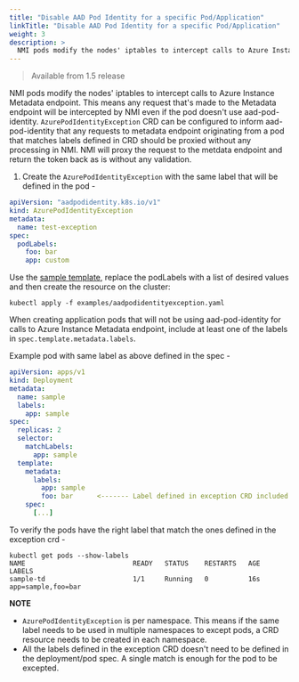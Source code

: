 ```yaml
---
title: "Disable AAD Pod Identity for a specific Pod/Application"
linkTitle: "Disable AAD Pod Identity for a specific Pod/Application"
weight: 3
description: >
  NMI pods modify the nodes' iptables to intercept calls to Azure Instance Metadata endpoint. This means any request that's made to the Metadata endpoint will be intercepted by NMI even if the pod doesn't use aad-pod-identity.
---
```


> Available from 1.5 release

NMI pods modify the nodes' iptables to intercept calls to Azure Instance Metadata endpoint. This means any request that's made to the Metadata endpoint will be intercepted by NMI even if the pod doesn't use aad-pod-identity. `AzurePodIdentityException` CRD can be configured to inform aad-pod-identity that any requests to metadata endpoint originating from a pod that matches labels defined in CRD should be proxied without any processing in NMI. NMI will proxy the request to the metdata endpoint and return the token back as is without any validation.

1. Create the `AzurePodIdentityException` with the same label that will be defined in the pod -

```yaml
apiVersion: "aadpodidentity.k8s.io/v1"
kind: AzurePodIdentityException
metadata:
  name: test-exception
spec:
  podLabels:
    foo: bar
    app: custom
```

Use the [sample template](../../examples/azurepodidentityexception.yaml), replace the podLabels with a list of desired values and then create the resource on the cluster:

```shell
kubectl apply -f examples/aadpodidentityexception.yaml
```

When creating application pods that will not be using aad-pod-identity for calls to Azure Instance Metadata endpoint, include at least one of the labels in `spec.template.metadata.labels`.

Example pod with same label as above defined in the spec -

```yaml
apiVersion: apps/v1
kind: Deployment
metadata:
  name: sample
  labels:
    app: sample
spec:
  replicas: 2
  selector:
    matchLabels:
      app: sample
  template:
    metadata:
      labels:
        app: sample
        foo: bar      <------- Label defined in exception CRD included in deployment
    spec:
      [...]
```

To verify the pods have the right label that match the ones defined in the exception crd -
```shell
kubectl get pods --show-labels
NAME                           READY   STATUS    RESTARTS   AGE   LABELS
sample-td                      1/1     Running   0          16s   app=sample,foo=bar
```

**NOTE**
- `AzurePodIdentityException` is per namespace. This means if the same label needs to be used in multiple namespaces to except pods, a CRD resource needs to be created in each namespace.
- All the labels defined in the exception CRD doesn't need to be defined in the deployment/pod spec. A single match is enough for the pod to be excepted.
